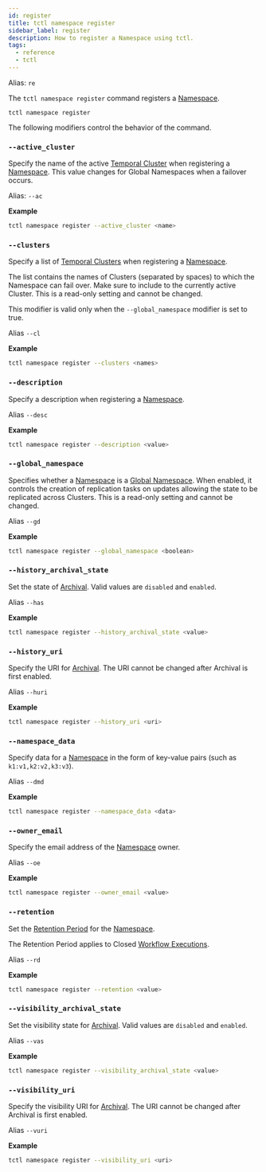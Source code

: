 ```yaml
---
id: register
title: tctl namespace register
sidebar_label: register
description: How to register a Namespace using tctl.
tags:
  - reference
  - tctl
---
```


Alias: `re`

The `tctl namespace register` command registers a [Namespace](/concepts/what-is-a-namespace).

`tctl namespace register`

The following modifiers control the behavior of the command.

### `--active_cluster`

Specify the name of the active [Temporal Cluster](/concepts/what-is-a-temporal-cluster/) when registering a [Namespace](/concepts/what-is-a-namespace).
This value changes for Global Namespaces when a failover occurs.

Alias: `--ac`

**Example**

```bash
tctl namespace register --active_cluster <name>
```

### `--clusters`

Specify a list of [Temporal Clusters](/concepts/what-is-a-temporal-cluster/) when registering a [Namespace](/concepts/what-is-a-namespace).

The list contains the names of Clusters (separated by spaces) to which the Namespace can fail over.
Make sure to include to the currently active Cluster.
This is a read-only setting and cannot be changed.

This modifier is valid only when the `--global_namespace` modifier is set to true.

Alias `--cl`

**Example**

```bash
tctl namespace register --clusters <names>
```

### `--description`

Specify a description when registering a [Namespace](/concepts/what-is-a-namespace).

Alias `--desc`

**Example**

```bash
tctl namespace register --description <value>
```

### `--global_namespace`

Specifies whether a [Namespace](/concepts/what-is-a-namespace) is a [Global Namespace](/namespaces/#global-namespace).
When enabled, it controls the creation of replication tasks on updates allowing the state to be replicated across Clusters.
This is a read-only setting and cannot be changed.

Alias `--gd`

**Example**

```bash
tctl namespace register --global_namespace <boolean>
```

### `--history_archival_state`

Set the state of [Archival](/concepts/what-is-archival).
Valid values are `disabled` and `enabled`.

Alias `--has`

**Example**

```bash
tctl namespace register --history_archival_state <value>
```

### `--history_uri`

Specify the URI for [Archival](/concepts/what-is-archival).
The URI cannot be changed after Archival is first enabled.

Alias `--huri`

**Example**

```bash
tctl namespace register --history_uri <uri>
```

### `--namespace_data`

Specify data for a [Namespace](/concepts/what-is-a-namespace) in the form of key-value pairs (such as `k1:v1,k2:v2,k3:v3`).

Alias `--dmd`

**Example**

```bash
tctl namespace register --namespace_data <data>
```

### `--owner_email`

Specify the email address of the [Namespace](/concepts/what-is-a-namespace) owner.

Alias `--oe`

**Example**

```bash
tctl namespace register --owner_email <value>
```

### `--retention`

Set the [Retention Period](/clusters#retention-period) for the [Namespace](/concepts/what-is-a-namespace).

The Retention Period applies to Closed [Workflow Executions](/concepts/what-is-a-workflow-execution).

Alias `--rd`

**Example**

```bash
tctl namespace register --retention <value>
```

### `--visibility_archival_state`

Set the visibility state for [Archival](/concepts/what-is-archival).
Valid values are `disabled` and `enabled`.

Alias `--vas`

**Example**

```bash
tctl namespace register --visibility_archival_state <value>
```

### `--visibility_uri`

Specify the visibility URI for [Archival](/concepts/what-is-archival).
The URI cannot be changed after Archival is first enabled.

Alias `--vuri`

**Example**

```bash
tctl namespace register --visibility_uri <uri>
```
